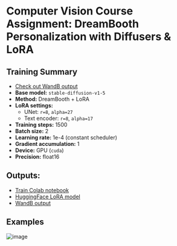 # Computer Vision Course Assignment: DreamBooth Personalization with Diffusers & LoRA

## Training Summary
- [Check out WandB output](https://api.wandb.ai/links/grinvolod13-kau-edu-ua/cmhp4rt0)
- **Base model:** `stable-diffusion-v1-5`  
- **Method:** DreamBooth + LoRA  
- **LoRA settings:**
  - UNet: `r=8`, `alpha=27`  
  - Text encoder: `r=8`, `alpha=17`  
- **Training steps:** 1500  
- **Batch size:** 2  
- **Learning rate:** 1e-4 (constant scheduler)  
- **Gradient accumulation:** 1  
- **Device:** GPU (`cuda`)  
- **Precision:** float16  
## Outputs:
* [Train Colab notebook](https://colab.research.google.com/drive/1aX3tFmZ-T3QjKdXt2id_RdCLtFgb-lGP)
* [HuggingFace LoRA model](https://huggingface.co/grinvolod/lora-personal)
* [WandB output](https://api.wandb.ai/links/grinvolod13-kau-edu-ua/cmhp4rt0)
## Examples
![image](./example.png)
